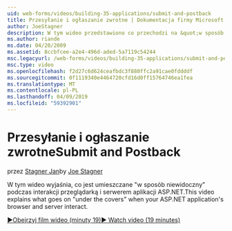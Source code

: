 ```yaml
---
uid: web-forms/videos/building-35-applications/submit-and-postback
title: Przesyłanie i ogłaszanie zwrotne | Dokumentacja firmy Microsoft
author: JoeStagner
description: W tym wideo przedstawiono co przechodzi na &quot;w sposób niewidoczny&quot; podczas interakcji przeglądarką i serwerem aplikacji ASP.NET.
ms.author: riande
ms.date: 04/20/2009
ms.assetid: 8ccbfcee-a2e4-496d-aded-5a7119c54244
msc.legacyurl: /web-forms/videos/building-35-applications/submit-and-postback
msc.type: video
ms.openlocfilehash: f2d27c6d624ceafbdc3f880ffc2a91cae0fddddf
ms.sourcegitcommit: 0f1119340e4464720cfd16d0ff15764746ea1fea
ms.translationtype: MT
ms.contentlocale: pl-PL
ms.lasthandoff: 04/09/2019
ms.locfileid: "59392901"
---
```

# <a name="submit-and-postback"></a><span data-ttu-id="29518-103">Przesyłanie i ogłaszanie zwrotne</span><span class="sxs-lookup"><span data-stu-id="29518-103">Submit and Postback</span></span>

<span data-ttu-id="29518-104">przez [Stagner Jan](https://github.com/JoeStagner)</span><span class="sxs-lookup"><span data-stu-id="29518-104">by [Joe Stagner](https://github.com/JoeStagner)</span></span>

<span data-ttu-id="29518-105">W tym wideo wyjaśnia, co jest umieszczane &quot;w sposób niewidoczny&quot; podczas interakcji przeglądarką i serwerem aplikacji ASP.NET.</span><span class="sxs-lookup"><span data-stu-id="29518-105">This video explains what goes on &quot;under the covers&quot; when your ASP.NET application's browser and server interact.</span></span>

[<span data-ttu-id="29518-106">&#9654;Obejrzyj film wideo (minuty 19)</span><span class="sxs-lookup"><span data-stu-id="29518-106">&#9654; Watch video (19 minutes)</span></span>](https://channel9.msdn.com/Blogs/ASP-NET-Site-Videos/submit-and-postback)
